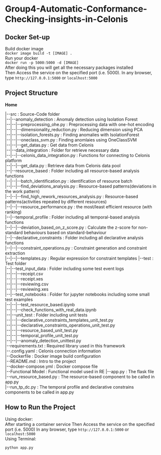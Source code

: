 # Group4-Automatic-Conformance-Checking-insights-in-Celonis
## Docker Set-up
Build docker image  
`docker image build -t [IMAGE] .`   
Run your docker  
`docker run -p 5000:5000 -d [IMAGE]`  
After doing this you will get all the necessary packages installed  
Then Access the service on the specified port (i.e. 5000).
In any browser, type `http://127.0.0.1:5000` or `localhost:5000`

## Project Structure
**Home**

|--src                                  : Source-Code folder  
|--|--anomaly_detection                 : Anomaly detection using Isolation Forest  
|--|--|--preprocessing_ohe.py           : Preprocessing data with one-hot encoding  
|--|--|--dimensionality_reduction.py    : Reducing dimension using PCA  
|--|--|--isolation_forests.py           : Finding anomalies with IsolationForest  
|--|--|--oneclass_svm.py                : Finding anomlaies using OneClassSVM  
|--|--|--get_datas.py                   : Get data from Celonis    
|--|--data_integration                  : Folder for retrieve necessary data   
|--|--|--celonis_data_integration.py    : Functions for connecting to Celonis platform  
|--|--|--get_data.py                    : Retrieve data from Celonis data pool  
|--|--resource_based                    : Folder including all resource-based analysis functions  
|--|--|--batch_identification.py        : identification of resource batch  
|--|--|--find_deviations_analysis.py    : Resource-based patterns(deviations in the work pattern)  
|--|--|--find_high_rework_resources_analysis.py    :  Resource-based patterns(activities repeated by different resources)  
|--|--|--resource_performance.py        : the most/least efficient resource (with ranking)  
|--|--temporal_profile                  : Folder including all temporal-based analysis functions   
|--|--|--deviation_based_on_z_score.py : Calculate the z-score for non-standard behaviours based on standard-behaviour  
|--|--declarative_constraints           : Folder including all declarative analysis functions  
|--|--|--constraint_operations.py       : Constraint generation and constraint extraction  
|--|--|--templates.py                   : Regular expression for constraint templates
|--test                                 : Test folder  
|--|--test_input_data                   : Folder including some test event logs  
|--|--|--receipt.csv  
|--|--|--receipt.xes  
|--|--|--reviewing.csv  
|--|--|--reviewing.xes  
|--|--test_notebooks                    : Folder for jupyter notebooks including some small test examples  
|--|--|--test_resource_based.ipynb  
|--|--|--check_functions_with_real_data.ipynb  
|--|--unit_test                         : Folder including unit tests  
|--|--|--declarative_constraints_templates_unit_test.py  
|--|--|--declarative_constraints_operations_unit_test.py  
|--|--|--resource_based_unit_test.py  
|--|--|--temporal_profile_unit_test.py  
|--|--|--anomaly_detection_unittest.py  
|--requirements.txt                     : Required library used in this framework  
|--.config.yaml                         : Celonis connection information  
|--Dockerfile                           : Docker image build configuration  
|--README.md                            : Intro to the project  
|--docker-compose.yml                   : Docker compose file  
|--Functional Model                     : Functional model used in RE
|--app.py                               : The flask file  
|--run_resource_based.py                : The resource-based component to be called in app.py  
|--run_tp_dc.py                         : The temporal profile and declarative constrains components to be called in app.py  

## How to Run the Project
Using docker:   
After starting a container service
Then Access the service on the specified port (i.e. 5000)
In any browser, type `http://127.0.0.1:5000` or `localhost:5000`  
Using Terminal:
```python
python app.py
```

